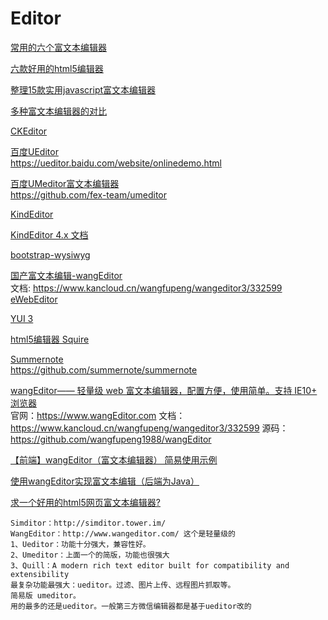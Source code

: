 Editor
===

[常用的六个富文本编辑器](https://www.jianshu.com/p/ccb07a867929)  

[六款好用的html5编辑器](http://www.php.cn/div-tutorial-381329.html)  

[整理15款实用javascript富文本编辑器](https://blog.csdn.net/joycesunny/article/details/77837838)  

[多种富文本编辑器的对比](https://www.liangzl.com/get-article-detail-20393.html)  


[CKEditor](http://ckeditor.com/demo)  

[百度UEditor](http://ueditor.baidu.com/website/)  
https://ueditor.baidu.com/website/onlinedemo.html  

[百度UMeditor富文本编辑器](https://ueditor.baidu.com/website/umeditor.html)  
https://github.com/fex-team/umeditor


[KindEditor](http://kindeditor.net/demo.php)  

[KindEditor 4.x 文档](http://kindeditor.net/doc.php)  

[bootstrap-wysiwyg ](http://www.bootcss.com/p/bootstrap-wysiwyg/)  

[国产富文本编辑-wangEditor](http://www.wangeditor.com/)  
文档: https://www.kancloud.cn/wangfupeng/wangeditor3/332599  
[eWebEditor](http://www.ewebeditor.net/demo/)  

[YUI 3](http://yuilibrary.com/)  

[html5编辑器 Squire](http://neilj.github.io/Squire/)

[Summernote](https://github.com/summernote/summernote)  
https://github.com/summernote/summernote

[wangEditor—— 轻量级 web 富文本编辑器，配置方便，使用简单。支持 IE10+ 浏览器](https://www.wangEditor.com)  
官网：https://www.wangEditor.com
文档：https://www.kancloud.cn/wangfupeng/wangeditor3/332599
源码：https://github.com/wangfupeng1988/wangEditor

[【前端】wangEditor（富文本编辑器） 简易使用示例](https://blog.csdn.net/lcl1422426694/article/details/79059371)  

[使用wangEditor实现富文本编辑（后端为Java）](https://blog.csdn.net/u011676300/article/details/80345152)  

[求一个好用的html5网页富文本编辑器?](https://segmentfault.com/q/1010000012277351)  
~~~
Simditor：http://simditor.tower.im/
WangEditor：http://www.wangeditor.com/ 这个是轻量级的
1、Ueditor：功能十分强大，兼容性好。
2、Umeditor：上面一个的简版，功能也很强大
3、Quill：A modern rich text editor built for compatibility and extensibility
最复杂功能最强大：ueditor。过滤、图片上传、远程图片抓取等。
简易版 umeditor。
用的最多的还是ueditor。一般第三方微信编辑器都是基于ueditor改的

~~~









